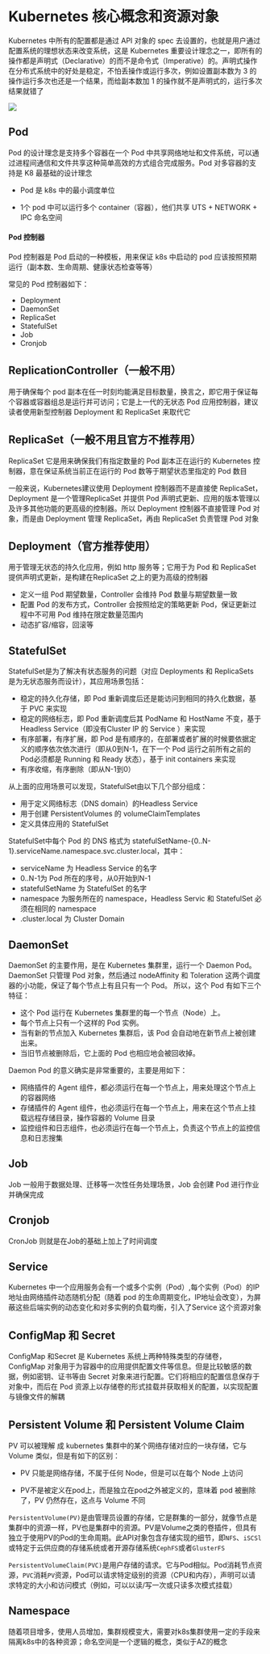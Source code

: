 # Kubernetes 核心概念和资源对象

Kubernetes 中所有的配置都是通过 API 对象的 spec 去设置的，也就是用户通过配置系统的理想状态来改变系统，这是  Kubernetes  重要设计理念之一，即所有的操作都是声明式（Declarative）的而不是命令式（Imperative）的。声明式操作在分布式系统中的好处是稳定，不怕丢操作或运行多次，例如设置副本数为 3 的操作运行多次也还是一个结果，而给副本数加 1 的操作就不是声明式的，运行多次结果就错了

![](https://bai-images-1258524516.cos.ap-beijing.myqcloud.com/cloudnactive-k8s/k8s-base/202204191034404.png)

## Pod

Pod 的设计理念是支持多个容器在一个 Pod 中共享网络地址和文件系统，可以通过进程间通信和文件共享这种简单高效的方式组合完成服务。Pod 对多容器的支持是 K8 最基础的设计理念

- Pod 是 k8s 中的最小调度单位

- 1个 pod 中可以运行多个 container（容器），他们共享 UTS + NETWORK + IPC 命名空间

#### Pod 控制器

Pod 控制器是 Pod 启动的一种模板，用来保证 k8s 中启动的 pod 应该按照预期运行（副本数、生命周期、健康状态检查等等）

常见的 Pod 控制器如下：

- Deployment
- DaemonSet
- ReplicaSet
- StatefulSet
- Job
- Cronjob

## ReplicationController（一般不用）

用于确保每个 pod 副本在任一时刻均能满足目标数量，换言之，即它用于保证每个容器或容器组总是运行并可访问；它是上一代的无状态 Pod 应用控制器，建议读者使用新型控制器 Deployment 和 ReplicaSet 来取代它

## ReplicaSet（一般不用且官方不推荐用）

ReplicaSet 它是用来确保我们有指定数量的 Pod 副本正在运行的 Kubernetes 控制器，意在保证系统当前正在运行的 Pod 数等于期望状态里指定的 Pod 数目

一般来说，Kubernetes建议使用 Deployment 控制器而不是直接使 ReplicaSet，Deployment 是一个管理ReplicaSet 并提供 Pod 声明式更新、应用的版本管理以及许多其他功能的更高级的控制器。所以 Deployment 控制器不直接管理 Pod 对象，而是由 Deployment 管理 ReplicaSet，再由 ReplicaSet 负责管理 Pod 对象

## Deployment（官方推荐使用）

用于管理无状态的持久化应用，例如 http 服务等；它用于为 Pod 和 ReplicaSet 提供声明式更新，是构建在ReplicaSet 之上的更为高级的控制器

- 定义一组 Pod 期望数量，Controller 会维持 Pod 数量与期望数量一致
- 配置 Pod 的发布方式，Controller 会按照给定的策略更新 Pod，保证更新过程中不可用 Pod 维持在限定数量范围内
- 动态扩容/缩容，回滚等



## StatefulSet

StatefulSet是为了解决有状态服务的问题（对应 Deployments 和 ReplicaSets 是为无状态服务而设计），其应用场景包括：

- 稳定的持久化存储，即 Pod 重新调度后还是能访问到相同的持久化数据，基于 PVC 来实现
- 稳定的网络标志，即 Pod 重新调度后其 PodName 和 HostName 不变，基于 Headless Service（即没有Cluster IP 的 Service ）来实现
- 有序部署，有序扩展，即 Pod 是有顺序的，在部署或者扩展的时候要依据定义的顺序依次依次进行（即从0到N-1，在下一个 Pod 运行之前所有之前的Pod必须都是 Running 和 Ready 状态），基于 init containers 来实现
- 有序收缩，有序删除（即从N-1到0）

从上面的应用场景可以发现，StatefulSet由以下几个部分组成：

- 用于定义网络标志（DNS domain）的Headless Service
- 用于创建 PersistentVolumes 的 volumeClaimTemplates
- 定义具体应用的 StatefulSet

StatefulSet中每个 Pod 的 DNS 格式为 statefulSetName-{0..N-1}.serviceName.namespace.svc.cluster.local，其中：

- serviceName 为 Headless Service 的名字
- 0..N-1为 Pod 所在的序号，从0开始到N-1
- statefulSetName 为 StatefulSet 的名字
- namespace 为服务所在的 namespace，Headless Servic 和 StatefulSet 必须在相同的 namespace
- .cluster.local 为 Cluster Domain



## DaemonSet

DaemonSet 的主要作用，是在 Kubernetes 集群里，运行一个 Daemon Pod。 DaemonSet 只管理 Pod 对象，然后通过 nodeAffinity 和 Toleration 这两个调度器的小功能，保证了每个节点上有且只有一个 Pod。
 所以，这个 Pod 有如下三个特征：

- 这个 Pod 运行在 Kubernetes 集群里的每一个节点（Node）上。
- 每个节点上只有一个这样的 Pod 实例。
- 当有新的节点加入 Kubernetes 集群后，该 Pod 会自动地在新节点上被创建出来。
- 当旧节点被删除后，它上面的 Pod 也相应地会被回收掉。

Daemon Pod 的意义确实是非常重要的，主要是用如下：

- 网络插件的 Agent 组件，都必须运行在每一个节点上，用来处理这个节点上的容器网络
- 存储插件的 Agent 组件，也必须运行在每一个节点上，用来在这个节点上挂载远程存储目录，操作容器的 Volume 目录
- 监控组件和日志组件，也必须运行在每一个节点上，负责这个节点上的监控信息和日志搜集



## Job

Job 一般用于数据处理、迁移等一次性任务处理场景，Job 会创建 Pod 进行作业并确保完成

## Cronjob

CronJob 则就是在Job的基础上加上了时间调度

## Service

Kubernetes 中一个应用服务会有一个或多个实例（Pod）,每个实例（Pod）的IP地址由网络插件动态随机分配（随着 pod 的生命周期变化，IP地址会改变），为屏蔽这些后端实例的动态变化和对多实例的负载均衡，引入了Service 这个资源对象

## ConfigMap 和 Secret

ConfigMap 和Secret 是 Kubernetes 系统上两种特殊类型的存储卷，ConfigMap 对象用于为容器中的应用提供配置文件等信息。但是比较敏感的数据，例如密钥、证书等由 Secret 对象来进行配置。它们将相应的配置信息保存于对象中，而后在 Pod 资源上以存储卷的形式挂载并获取相关的配置，以实现配置与镜像文件的解耦

## Persistent Volume 和 Persistent Volume Claim

PV 可以被理解 成 kubernetes 集群中的某个网络存储对应的一块存储，它与 Volume 类似，但是有如下的区别：

- PV 只能是网络存储，不属于任何 Node，但是可以在每个 Node 上访问

- PV不是被定义在pod上，而是独立在pod之外被定义的，意味着 pod 被删除了，PV 仍然存在，这点与 Volume 不同

`PersistentVolume(PV)`是由管理员设置的存储，它是群集的一部分，就像节点是集群中的资源一样，PV也是集群中的资源。PV是Volume之类的卷插件，但具有独立于使用PV的Pod的生命周期。此API对象包含存储实现的细节，即`NFS`、`iSCSl`或特定于云供应商的存储系统或者开源存储系统`CephFS`或者`GlusterFS`

`PersistentVolumeClaim(PVC)`是用户存储的请求。它与Pod相似。Pod消耗节点资源，`PVC`消耗`PV`资源，Pod可以请求特定级别的资源（CPU和内存），声明可以请求特定的大小和访问模式（例如，可以以读/写一次或只读多次模式挂载）

## Namespace

随着项目增多，使用人员增加，集群规模变大，需要对k8s集群使用一定的手段来隔离k8s中的各种资源；命名空间是一个逻辑的概念，类似于AZ的概念











